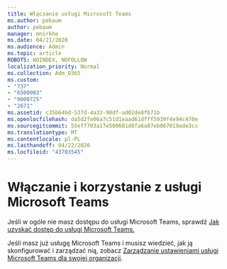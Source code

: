 ```yaml
---
title: Włączanie usługi Microsoft Teams
ms.author: pebaum
author: pebaum
manager: mnirkhe
ms.date: 04/21/2020
ms.audience: Admin
ms.topic: article
ROBOTS: NOINDEX, NOFOLLOW
localization_priority: Normal
ms.collection: Adm_O365
ms.custom:
- "737"
- "6500003"
- "9000725"
- "2671"
ms.assetid: c35b64bd-537d-4a33-98df-ad02de8fb71b
ms.openlocfilehash: da5d2fe06a7c51d1eaad61dfff5939f4e94c470e
ms.sourcegitcommit: 55eff703a17e500681d8fa6a87eb067019ade3cc
ms.translationtype: MT
ms.contentlocale: pl-PL
ms.lasthandoff: 04/22/2020
ms.locfileid: "43703545"
---
```

# <a name="enable-and-use-microsoft-teams"></a>Włączanie i korzystanie z usługi Microsoft Teams

Jeśli w ogóle nie masz dostępu do usługi Microsoft Teams, sprawdź [Jak uzyskać dostęp do usługi Microsoft Teams.](https://support.office.com/article/How-do-I-get-access-to-Microsoft-Teams-fc7f1634-abd3-4f26-a597-9df16e4ca65b.aspx)

Jeśli masz już usługę Microsoft Teams i musisz wiedzieć, jak ją skonfigurować i zarządzać nią, zobacz [Zarządzanie ustawieniami usługi Microsoft Teams dla swojej organizacji](https://docs.microsoft.com/MicrosoftTeams/enable-features-office-365).
